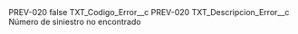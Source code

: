 <?xml version="1.0" encoding="UTF-8"?>
<CustomMetadata xmlns="http://soap.sforce.com/2006/04/metadata" xmlns:xsi="http://www.w3.org/2001/XMLSchema-instance" xmlns:xsd="http://www.w3.org/2001/XMLSchema">
    <label>PREV-020</label>
    <protected>false</protected>
    <values>
        <field>TXT_Codigo_Error__c</field>
        <value xsi:type="xsd:string">PREV-020</value>
    </values>
    <values>
        <field>TXT_Descripcion_Error__c</field>
        <value xsi:type="xsd:string">Número de siniestro no encontrado</value>
    </values>
</CustomMetadata>

